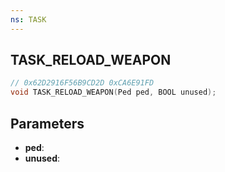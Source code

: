 ```yaml
---
ns: TASK
---
```

## TASK_RELOAD_WEAPON

```c
// 0x62D2916F56B9CD2D 0xCA6E91FD
void TASK_RELOAD_WEAPON(Ped ped, BOOL unused);
```

## Parameters
* **ped**:
* **unused**:
